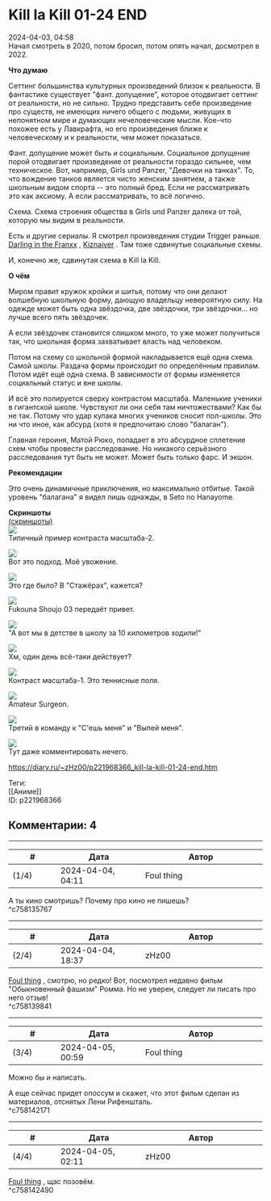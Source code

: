 Kill la Kill 01-24 END
======================

  
2024-04-03, 04:58  
 Начал смотреть в 2020, потом бросил, потом опять начал, досмотрел в 2022.   
   
  **Что думаю**    
   
 Сеттинг большинства культурных произведений близок к реальности. В фантастике существует "фант. допущение", которое отодвигает сеттинг от реальности, но не сильно. Трудно представить себе произведение про существ, не имеющих ничего общего с людьми, живущих в непонятном мире и думающих нечеловеческие мысли. Кое-что похожее есть у Лавкрафта, но его произведения ближе к человеческому и к реальности, чем может показаться.   
   
 Фант. допущение может быть и социальным. Социальное допущение порой отодвигает произведение от реальности гораздо сильнее, чем техническое. Вот, например, Girls und Panzer, "Девочки на танках". То, что вождение танков является чисто женским занятием, а также школьным видом спорта -- это полный бред. Если не рассматривать это как аксиому. А если рассматривать, то всё логично.   
   
 Схема. Схема строения общества в Girls und Panzer далека от той, которую мы видим в реальности.   
   
 Есть и другие сериалы. Я смотрел произведения студии Trigger раньше.  [Darling in the Franxx](Darling%20in%20the%20Franxx%2001-24%20END)  ,  [Kiznaiver](Kiznaiver%2001-12%20END)  . Там тоже сдвинутые социальные схемы.   
   
 И, конечно же, сдвинутая схема в Kill la Kill.   
   
  **О чём**    
   
 Миром правит кружок кройки и шитья, потому что они делают волшебную школьную форму, дающую владельцу невероятную силу. На одежде может быть одна звёздочка, две звёздочки, три звёздочки... но лучше всего пять звёздочек.   
   
 А если звёздочек становится слишком много, то уже может получиться так, что школьная форма захватывает власть над человеком.   
   
 Потом на схему со школьной формой накладывается ещё одна схема. Самой школы. Раздача формы происходит по определённым правилам. Потом идёт ещё одна схема. В зависимости от формы изменяется социальный статус и вне школы.   
   
 И всё это полируется сверху контрастом масштаба. Маленькие ученики в гигантской школе. Чувствуют ли они себя там ничтожествами? Как бы не так. Потому что удар кулака многих учеников сносит пол-школы. Это ни что иное, как абсурд (хотя я предпочитаю слово "балаган").   
   
 Главная героиня, Матой Рюко, попадает в это абсурдное сплетение схем чтобы провести расследование. Но никакого серьёзного расследования тут быть не может. Может быть только фарс. И экшон.   
   
  **Рекомендации**    
   
 Это очень динамичные приключения, но максимально отбитые. Такой уровень "балагана" я видел лишь однажды, в Seto no Hanayome.   
   
   
  **Скриншоты**    
  [(скриншоты)](https://zHz00.diary.ru/p221968366.htm?index=1#linkmore221968366m1)       
  [![](pics/HorribleSubs-Kill-la-Kill---08-1080p.mkv_snapshot_20.39.jpg)](https://radikal.host/i/dZchnD)    
 Типичный пример контраста масштаба-2.   
   
  [![](pics/HorribleSubs-Kill-la-Kill---09-1080p.mkv_snapshot_09.08.jpg)](https://radikal.host/i/dZciRu)    
 Вот это подход. Моё увожение.   
   
  [![](pics/HorribleSubs-Kill-la-Kill---05-1080p.mkv_snapshot_21.32.jpg)](https://radikal.host/i/dZcVb0)    
 Это где было? В "Стажёрах", кажется?   
   
  [![](pics/HorribleSubs-Kill-la-Kill---05-1080p.mkv_snapshot_04.23.jpg)](https://radikal.host/i/dZcKJW)    
 Fukouna Shoujo 03 передаёт привет.   
   
  [![](pics/HorribleSubs-Kill-la-Kill---04-1080p.mkv_snapshot_06.10.jpg)](https://radikal.host/i/dZcE4P)    
 "А вот мы в детстве в школу за 10 километров ходили!"   
   
  [![](pics/HorribleSubs-Kill-la-Kill---03-1080p.mkv_snapshot_03.42.jpg)](https://radikal.host/i/dZc6mA)    
 Хм, один день всё-таки действует?   
   
  [![](pics/HorribleSubs-Kill-la-Kill---02-1080p.mkv_snapshot_14.02.jpg)](https://radikal.host/i/dZc8f1)    
 Контраст масштаба-1. Это теннисные поля.   
   
  [![](pics/HorribleSubs-Kill-la-Kill---02-1080p.mkv_snapshot_04.13.jpg)](https://radikal.host/i/dZc4K4)    
 Amateur Surgeon.   
   
  [![](pics/HorribleSubs-Kill-la-Kill---01-1080p.mkv_snapshot_15.19.jpg)](https://radikal.host/i/dZcyQT)    
 Третий в команду к "С'ешь меня" и "Выпей меня".   
   
  [![](pics/HorribleSubs-Kill-la-Kill---01-1080p.mkv_snapshot_03.35.jpg)](https://radikal.host/i/dZcvMm)    
 Тут даже комментировать нечего.   
   
      
  
<https://diary.ru/~zHz00/p221968366_kill-la-kill-01-24-end.htm>  
  
Теги:  
[[Аниме]]  
ID: p221968366  


Комментарии: 4
--------------

  


---



|         #         |              Дата              |                     Автор                     |           ID           |
| --- | --- | --- | --- |
| (1/4) | 2024-04-04, 04:11 | Foul thing | c758135767 |

  
 А ты кино смотришь? Почему про кино не пишешь?   
 ^c758135767

---



|         #         |              Дата              |                     Автор                     |           ID           |
| --- | --- | --- | --- |
| (2/4) | 2024-04-04, 18:37 | zHz00 | c758139841 |

  
  [Foul thing](https://foulthing.diary.ru "Temporary Internet Flies")  , смотрю, но редко! Вот, посмотрел недавно фильм "Обыкновенный фашизм" Ромма. Но не уверен, следует ли писать про него отзыв!   
 ^c758139841

---



|         #         |              Дата              |                     Автор                     |           ID           |
| --- | --- | --- | --- |
| (3/4) | 2024-04-05, 00:59 | Foul thing | c758142171 |

  
 Можно бы и написать.   
   
 А еще сейчас придет опоссум и скажет, что этот фильм сделан из материалов, отснятых Лени Рифеншталь.   
 ^c758142171

---



|         #         |              Дата              |                     Автор                     |           ID           |
| --- | --- | --- | --- |
| (4/4) | 2024-04-05, 02:11 | zHz00 | c758142490 |

  
  [Foul thing](https://foulthing.diary.ru "Temporary Internet Flies")  , щас позовём.   
 ^c758142490